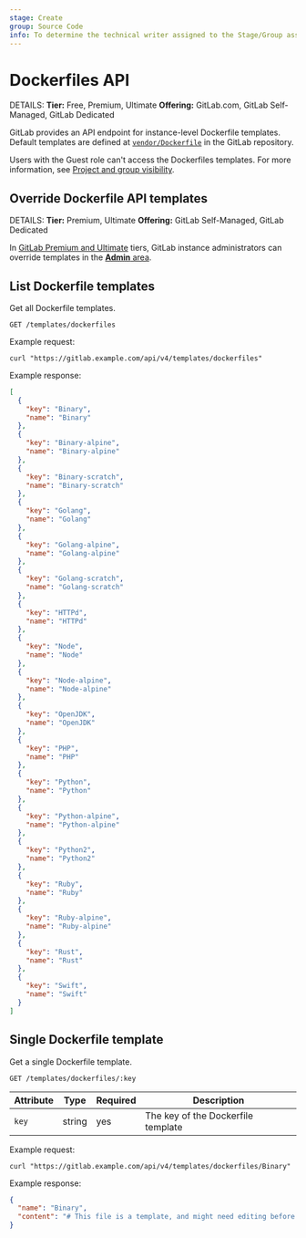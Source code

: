 ```yaml
---
stage: Create
group: Source Code
info: To determine the technical writer assigned to the Stage/Group associated with this page, see https://handbook.gitlab.com/handbook/product/ux/technical-writing/#assignments
---
```


# Dockerfiles API

DETAILS:
**Tier:** Free, Premium, Ultimate
**Offering:** GitLab.com, GitLab Self-Managed, GitLab Dedicated

GitLab provides an API endpoint for instance-level Dockerfile templates.
Default templates are defined at
[`vendor/Dockerfile`](https://gitlab.com/gitlab-org/gitlab-foss/-/tree/master/vendor/Dockerfile)
in the GitLab repository.

Users with the Guest role can't access the Dockerfiles templates. For more information, see [Project and group visibility](../../user/public_access.md).

## Override Dockerfile API templates

DETAILS:
**Tier:** Premium, Ultimate
**Offering:** GitLab Self-Managed, GitLab Dedicated

In [GitLab Premium and Ultimate](https://about.gitlab.com/pricing/) tiers, GitLab instance
administrators can override templates in the
[**Admin** area](../../administration/settings/instance_template_repository.md).

## List Dockerfile templates

Get all Dockerfile templates.

```plaintext
GET /templates/dockerfiles
```

Example request:

```shell
curl "https://gitlab.example.com/api/v4/templates/dockerfiles"
```

Example response:

```json
[
  {
    "key": "Binary",
    "name": "Binary"
  },
  {
    "key": "Binary-alpine",
    "name": "Binary-alpine"
  },
  {
    "key": "Binary-scratch",
    "name": "Binary-scratch"
  },
  {
    "key": "Golang",
    "name": "Golang"
  },
  {
    "key": "Golang-alpine",
    "name": "Golang-alpine"
  },
  {
    "key": "Golang-scratch",
    "name": "Golang-scratch"
  },
  {
    "key": "HTTPd",
    "name": "HTTPd"
  },
  {
    "key": "Node",
    "name": "Node"
  },
  {
    "key": "Node-alpine",
    "name": "Node-alpine"
  },
  {
    "key": "OpenJDK",
    "name": "OpenJDK"
  },
  {
    "key": "PHP",
    "name": "PHP"
  },
  {
    "key": "Python",
    "name": "Python"
  },
  {
    "key": "Python-alpine",
    "name": "Python-alpine"
  },
  {
    "key": "Python2",
    "name": "Python2"
  },
  {
    "key": "Ruby",
    "name": "Ruby"
  },
  {
    "key": "Ruby-alpine",
    "name": "Ruby-alpine"
  },
  {
    "key": "Rust",
    "name": "Rust"
  },
  {
    "key": "Swift",
    "name": "Swift"
  }
]
```

## Single Dockerfile template

Get a single Dockerfile template.

```plaintext
GET /templates/dockerfiles/:key
```

| Attribute | Type   | Required | Description |
|-----------|--------|----------|-------------|
| `key`     | string | yes      | The key of the Dockerfile template |

Example request:

```shell
curl "https://gitlab.example.com/api/v4/templates/dockerfiles/Binary"
```

Example response:

```json
{
  "name": "Binary",
  "content": "# This file is a template, and might need editing before it works on your project.\n# This Dockerfile installs a compiled binary into a bare system.\n# You must either commit your compiled binary into source control (not recommended)\n# or build the binary first as part of a CI/CD pipeline.\n\nFROM buildpack-deps:buster\n\nWORKDIR /usr/local/bin\n\n# Change `app` to whatever your binary is called\nAdd app .\nCMD [\"./app\"]\n"
}
```

<!-- ## Troubleshooting

Include any troubleshooting steps that you can foresee. If you know beforehand what issues
one might have when setting this up, or when something is changed, or on upgrading, it's
important to describe those, too. Think of things that may go wrong and include them here.
This is important to minimize requests for support, and to avoid doc comments with
questions that you know someone might ask.

Each scenario can be a third-level heading, for example `### Getting error message X`.
If you have none to add when creating a doc, leave this section in place
but commented out to help encourage others to add to it in the future. -->
